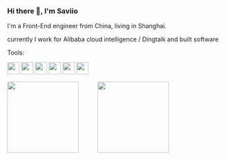 ### Hi there 👋, I'm Saviio

I'm a Front-End engineer from China, living in Shanghai. 

currently I work for Alibaba cloud intelligence / Dingtalk and built software

Tools:

<img height="20" src="https://img.shields.io/badge/Node.js-339933?style=for-the-badge&logo=nodedotjs&logoColor=white"  style="height: 28px"></span>
<img height="20" src="https://img.shields.io/badge/Redux-593D88?style=for-the-badge&logo=redux&logoColor=white"  style="height: 28px"></span>
<img height="20" src="https://img.shields.io/badge/React-20232A?style=for-the-badge&logo=react&logoColor=61DAFB"  style="height: 28px"></span>
<img height="20" src="https://img.shields.io/badge/Vue.js-35495E?style=for-the-badge&logo=vuedotjs&logoColor=4FC08"  style="height: 28px"></span>
<img height="20" src="https://img.shields.io/badge/Webpack-02303A?style=for-the-badge&logo=Webpack&logoColor=white" style="height: 28px"></span>
<img height="20" src="https://img.shields.io/badge/Hasura-1B1F23?style=for-the-badge&logo=hasura&logoColor=ffffff"  style="height: 28px"></span>

<img  src="https://saviio-github-readme-stats-saviio-fx.vercel.app/api/top-langs/?username=Saviio&exclude_repo=saviio.github.io,,undraw,React-Easy-datepicker,Fermi-UI,Petrel.UI&langs_count=6&layout=compact&hide=JavaScript,CSS&theme=dark&hide_border=true&bg_color=0d1117"  style="max-width: 100%;height: 165px"></span>
<img  src="https://saviio-github-readme-stats-saviio-fx.vercel.app/api/wakatime?username=SaviioFx&layout=compact&theme=dark&hide_border=true&bg_color=0d1117&langs_count=6" style="height: 165px;max-width: 100%;margin-left: 40px;"></span>


<!--
**Saviio/Saviio** is a ✨ _special_ ✨ repository because its `README.md` (this file) appears on your GitHub profile.
[![Top Langs](https://github-readme-stats.vercel.app/api/top-langs/?username=Saviio&layout=compact&count_private=true)](https://github.com/anuraghazra/github-readme-stats)

[![GitHub stats](https://github-readme-stats.vercel.app/api?username=Saviio&count_private=true)](https://github.com/anuraghazra/github-readme-stats)

Here are some ideas to get you started:

- 🔭 I’m currently working on ...
- 🌱 I’m currently learning ...
- 👯 I’m looking to collaborate on ...
- 🤔 I’m looking for help with ...
- 📫 How to reach me: ...
- 😄 Pronouns: ...
- ⚡ Fun fact: ...
-->
